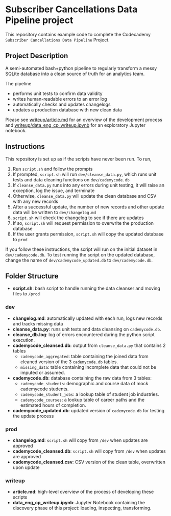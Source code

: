# Subscriber Cancellations Data Pipeline project

This repository contains example code to complete the Codecademy `Subscriber Cancellations Data Pipeline` Project.

## Project Description

A semi-automated bash+python pipeline to regularly transform a messy SQLite database into a clean source of truth for an analytics team.

The pipeline

- performs unit tests to confirm data validity
- writes human-readable errors to an error log
- automatically checks and updates changelogs
- updates a production database with new clean data

Please see [writeup/article.md](./writeup/article.md) for an overview of the development process and [writeup/data_eng_cp_writeup.ipynb](./data_eng_cp_writeup.ipynb) for an exploratory Jupyter notebook.

## Instructions

This repository is set up as if the scripts have never been run. To run,

1. Run `script.sh` and follow the prompts
2. If prompted, `script.sh` will run `dev/cleanse_data.py`, which runs unit tests and data cleaning functions on `dev/cademycode.db`
3. If `cleanse_data.py` runs into any errors during unit testing, it will raise an exception, log the issue, and terminate
4. Otherwise, `cleanse_data.py` will update the clean database and CSV with any new records
5. After a successful update, the number of new records and other update data will be written to `dev/changelog.md`
6. `script.sh` will check the changelog to see if there are updates
7. If so, `script.sh` will request permission to overwrite the production database
7. If the user grants permission, `script.sh` will copy the updated database to `prod`

If you follow these instructions, the script will run on the initial dataset in `dev/cademycode.db`. To test running the script on the updated database, change the name of `dev/cademycode_updated.db` to `dev/cademycode.db`.

## Folder Structure
- **script.sh**: bash script to handle running the data cleanser and moving files to `/prod`
### dev
- **changelog.md**: automatically updated with each run, logs new records and tracks missing data
- **cleanse_data.py**: runs unit tests and data cleansing on `cademycode.db`.
- **cleanse_db.log**: log of errors encountered during the python script execution.
- **cademycode_cleansed.db**: output from `cleanse_data.py` that contains 2 tables
    - `cademycode_aggregated`: table containing the joined data from cleaned version of the 3 `cademycode.db` tables.
    - `missing_data`: table containing incomplete data that could not be imputed or assumed.
- **cademycode.db**: database containing the raw data from 3 tables:
    - `cademycode_students`: demographic and course data of mock cademycode students.
    - `cademycode_student_jobs`: a lookup table of student job industries.
    - `cademycode_courses`: a lookup table of career paths and the estimated hours of completion.
- **cademycode_updated.db**: updated version of `cademycode.db` for testing the update process
### prod
- **changelog.md**: `script.sh` will copy from `/dev` when updates are approved
- **cademycode_cleansed.db**:  `script.sh` will copy from `/dev` when updates are approved
- **cademycode_cleansed.csv**: CSV version of the clean table, overwritten upon update
### writeup
- **article.md**: high-level overview of the process of developing these scripts
- **data_eng_cp_writeup.ipynb**: Jupyter Notebook containing the discovery phase of this project: loading, inspecting, transforming.
